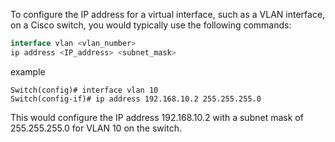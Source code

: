 To configure the IP address for a virtual interface, such as a VLAN interface, on a Cisco switch, you would typically use the following commands:

```csharp
interface vlan <vlan_number> 
ip address <IP_address> <subnet_mask>
```

example

```arduino
Switch(config)# interface vlan 10
Switch(config-if)# ip address 192.168.10.2 255.255.255.0

```

This would configure the IP address 192.168.10.2 with a subnet mask of 255.255.255.0 for VLAN 10 on the switch.